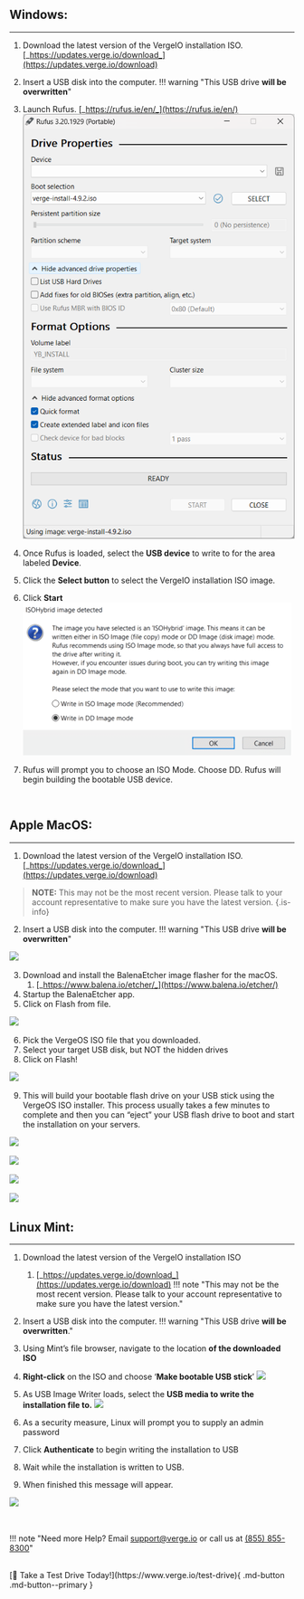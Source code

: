## Windows:
***

1.  Download the latest version of the VergeIO installation ISO.
 [_https://updates.verge.io/download_](https://updates.verge.io/download)

2.  Insert a USB disk into the computer. 
!!! warning "This USB drive **will be overwritten**"


3.  Launch Rufus. [_https://rufus.ie/en/_](https://rufus.ie/en/)
![rufus.png](../assets/rufus.png)

1. Once Rufus is loaded, select the **USB device** to write to for the area labeled **Device**.
2. Click the **Select button** to select the VergeIO installation ISO image.
3. Click **Start**
  ![rufus2.png](../assets/rufus2.png)
4. Rufus will prompt you to choose an ISO Mode. Choose DD. Rufus will begin building the bootable USB device.
<br>

## Apple MacOS:
***

1.  Download the latest version of the VergeIO installation ISO. [_https://updates.verge.io/download_](https://updates.verge.io/download)
> **NOTE:** This may not be the most recent version. Please talk to your account representative to make sure you have the latest version.
{.is-info}

2.  Insert a USB disk into the computer. 
!!! warning "This USB drive **will be overwritten**"


![](https://lh5.googleusercontent.com/-_mr5en0ePpUwSiyWVDpaC2SSURakbGXlWaa_CG6dgN_Gl8X8hEDMs3uQ1He-cuWuMreGxooe352SUQqaB99BNoKgAMxThfwj_SMfZRBbJL__2oUs62SbrUf0Dls2GhVjAC6xGwPwMNv0zPToVXcdw)

3.  Download and install the BalenaEtcher image flasher for the macOS.
    1.  [_https://www.balena.io/etcher/_](https://www.balena.io/etcher/)
4.  Startup the BalenaEtcher app.
5.  Click on Flash from file.

![](https://lh5.googleusercontent.com/7EOxDyTcc68ggf5wQV998hBVKEX2c6BLbr-S5hdUTrfLB0JOMXNMK1dOouEs-sCpxoGn_IMaf9A2fJ_6KzbVjVvvXy9ZWokLnDghQlvR-CEQqT96xblB7mVvULF2I6VrbFaY6lhsVApq7427Z9OMlg)

6.  Pick the VergeOS ISO file that you downloaded.
7.  Select your target USB disk, but NOT the hidden drives
8.  Click on Flash!

![](https://lh5.googleusercontent.com/IhmI9uk2q5iBanMvyiMB3Nk6TlJynghQ2oUwwGqdtKDCdi44SdeziwwuiyC2WhI4J-ncjQVLDSnBEZfmSEvsmT4RzLxEXJXNLVfoZVvNXLONTU3YCOUCpnQvw6Rg9ugLqxNsHH7Z6NWMBJs4VPBeFQ)

9.  This will build your bootable flash drive on your USB stick using the VergeOS ISO installer. This process usually takes a few minutes to complete and then you can “eject” your USB flash drive to boot and start the installation on your servers.

![](https://lh4.googleusercontent.com/J92S3ASKseU2HzuouO43MBKvF2y0uC1cok6hV5n7VOiaRKakN2BK1oLHMof69wc_0Wb39KrKu7WXAQsdTAu1qGT8cuyXBzyjMEyCUfMrsM10xqJYjXQhJFObwiewBBlWbwugTDTqL1pwgOb4aqvuPA)

![](https://lh6.googleusercontent.com/jXYidar45PS86znGcVhqt50jkQg27g7cTVtv616in_En9IxAkbubMosnan3bwLuxtRNF9mViX0X_2fOAvXiAjNOHDIg_V-S7EflSge4iRnJmS_6cNS9zghfH2HjCsxcrn9lor4EB3hDKc62sUk0eug)

![](https://lh6.googleusercontent.com/-3XipAqr-dKeLqMHS9OTuZLr3y7vwioZI2YFyvj98mNH7AUoxk8-39wB3C9vQE1gFwrD36dulWAiok6_LN94SYxzotbYQxM6jx3nhM1lo276BJT6tS-sX1a6mSR-1-felSq64_p3wXOJyrt5bgaYng)

![](https://lh4.googleusercontent.com/JXv2wU3no2hBTid6T9oEJSuO2Tptg_uSteJpOFh9ZcEtbRJSFy8kpWCcqoARZENy3y2pNT9yPYFp9FYXhW9W8it9XETLPM61UsjWkjopuaLXymn1X-Ug3CHY5wXFfLcx2c0O62l57Q8LOAHmIQys6w)
<br>

## Linux Mint:
***

1.  Download the latest version of the VergeIO installation ISO
    1.  [_https://updates.verge.io/download_](https://updates.verge.io/download)
!!! note "This may not be the most recent version. Please talk to your account representative to make sure you have the latest version."

2.  Insert a USB disk into the computer. 
!!! warning "This USB drive **will be overwritten**."


1.  Using Mint’s file browser, navigate to the location **of the downloaded ISO**
2.  **Right-click** on the ISO and choose ‘**Make bootable USB stick**’
![](https://lh4.googleusercontent.com/egCzLNxDVrhoKnZh_cJ4YgVX9BypXA3-ZyasjsjVN-pJ37He6SG0VrFHilCDzx34J_tQ6ioy2IyqUbH5DYK7chPdQIILI0wZqkQo2-daZiSBYd3AwKnpj8ujrrWoIjiDiQIQVa6HnlH_gs9QrtFgjw)
3.  As USB Image Writer loads, select the **USB media to write the installation file to.**
![](https://lh4.googleusercontent.com/xygTF3JRWMBGQOHO7ShLn6VMROo2W5AezO7bmMQRWOXaU6r-5smG8BdZc-BBY8PgVQpylOXE2kbWuDuGXWCQNuyFRvPFvdyyhV4x76_h_TlS9a92f49r3nlrxH4ZGv-A3Xpm8-oJVZgPd7xClexvfA)
4.  As a security measure, Linux will prompt you to supply an admin password
5.  Click **Authenticate** to begin writing the installation to USB
6.  Wait while the installation is written to USB.
7.  When finished this message will appear.

![](https://lh6.googleusercontent.com/0-nr7O3NXfg-9xYnInAM9gYIwyY6EPYVIPH8xDnK8znxpwxbtRQ4dmJs9bUpLKwUoX-nJnJ15XM27V0QW6gpvaG74IUIaEk_TrYnRAtn-fE2J1R4YkzCZYr4zBU2U7Tljjgj64aAXsZP60be_QKVRw)



<br>

!!! note "Need more Help? Email <a href="mailto:support@verge.io?subject=Support Inquiry" target="_blank" rel="noopener noreferrer">support@verge.io</a> or call us at <a href="tel:+855-855-8300">(855) 855-8300</a>"


<br>
[🚗 Take a Test Drive Today!](https://www.verge.io/test-drive){ .md-button .md-button--primary }